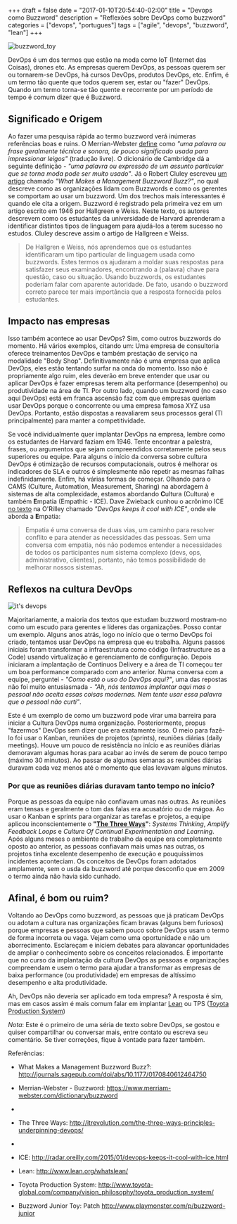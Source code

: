 +++
draft = false
date = "2017-01-10T20:54:40-02:00"
title = "Devops como Buzzword"
description = "Reflexões sobre DevOps como buzzword"
categories = ["devops", "portugues"]
tags = ["agile", "devops", "buzzword", "lean"]
+++

![buzzword_toy](/images/buzzword_junior.jpg)

DevOps é um dos termos que estão na moda como IoT (Internet das Coisas), drones etc. As empresas querem DevOps, as pessoas querem ser ou tornarem-se DevOps, há cursos DevOps, produtos DevOps, etc. Enfim, é um termo tão quente que todos querem ser, estar ou "fazer" DevOps. Quando um termo torna-se tão quente e recorrente por um período de tempo é comum dizer que é Buzzword.

## Significado e Origem

Ao fazer uma pesquisa rápida ao termo buzzword verá inúmeras referências boas e ruins. O Merrian-Webster [define](https://www.merriam-webster.com/dictionary/buzzword) como *"uma palavra ou frase geralmente técnica e sonora, de pouco significado usada para impressionar leigos"* (tradução livre). O dicionário de Cambridge dá a seguinte definição - *"uma palavra ou expressão de um assunto particular que se torna moda pode ser muito usado"*. Já o Robert Cluley escreveu [um artigo](http://journals.sagepub.com/doi/abs/10.1177/0170840612464750) chamado *"What Makes a Management Buzzword Buzz?"*, no qual descreve como as organizações lidam com Buzzwords e como os gerentes se comportam ao usar um buzzword. Um dos trechos mais interessantes é quando ele cita a origem. Buzzword é registrado pela primeira vez em um artigo escrito em 1946 por Hallgreen e Weiss. Neste texto, os autores descrevem como os estudantes da universidade de Harvard aprenderam a identificar distintos tipos de linguagem para ajudá-los a terem sucesso no estudos. Cluley descreve assim o artigo de Hallgreen e Weiss.

> De Hallgren e Weiss, nós aprendemos que os estudantes identificaram um tipo particular de linguagem usada como buzzwords. Estes termos os ajudaram a moldar suas respostas para satisfazer seus examinadores, encontrando a (palavra) chave para questão, caso ou situação. Usando buzzwords, os estudantes poderiam falar com aparente autoridade. De fato, usando o buzzword correto parece ter mais importância que a resposta fornecida pelos estudantes.

## Impacto nas empresas

Isso também acontece ao usar DevOps? Sim, como outros buzzwords do momento. Há vários exemplos, citando um: Uma empresa de consultoria oferece treinamentos DevOps e também prestação de serviço na modalidade "Body Shop". Definitivamente não é uma empresa que aplica DevOps, eles estão tentando surfar na onda do momento. Isso não é propriamente algo ruim, eles deverão em breve entender que usar ou aplicar DevOps é fazer empresas terem alta performance (desempenho) ou produtividade na área de TI. Por outro lado, quando um buzzword (no caso aqui DevOps) está em franca ascensão faz com que empresas queriam usar DevOps porque o concorrente ou uma empresa famosa XYZ usa DevOps. Portanto, estão dispostas a reavaliarem seus processos geral (TI principalmente) para manter a competitividade.

Se você individualmente quer implantar DevOps na empresa, lembre como os estudantes de Harvard faziam em 1946. Tente encontrar a palestra, frases, ou argumentos que sejam compreendidos corretamente pelos seus superiores ou equipe. Para alguns o início da conversa sobre cultura DevOps é otimização de recursos computacionais, outros é melhorar os indicadores de SLA e outros é simplesmente não repetir as mesmas falhas indefinidamente. Enfim, há várias formas de começar. Olhando para o CAMS (Culture, Automation, Measurement, Sharing) na abordagem à sistemas de alta complexidade, estamos abordando **C**ultura (Cultura) e também **E**mpatia (Empathic - ICE). Dave Zwieback cunhou o acrônimo  ICE [no texto](http://radar.oreilly.com/2015/01/devops-keeps-it-cool-with-ice.html) na O'Rilley chamado *"DevOps keeps it cool with ICE"*, onde ele aborda a **E**mpatia:

> Empatia é uma conversa de duas vias, um caminho para resolver conflito e para atender as necessidades das pessoas. Sem uma conversa com empatia, nós não podemos entender a necessidades de todos os participantes num sistema complexo (devs, ops, administrativo, clientes), portanto, não temos possibilidade de melhorar nossos sistemas.

## Reflexos na cultura DevOps

![it's devops](/images/devops_elefant.png)

Majoritariamente, a maioria dos textos que estudam buzzword mostram-no como um escudo para gerentes e líderes das organizações. Posso contar um exemplo. Alguns anos atrás, logo no início que o termo DevOps foi criado, tentamos usar DevOps na empresa que eu trabalha. Alguns passos iniciais foram transformar a infraestrutura como código (Infrastructure as a Code) usando virtualização e gerenciamento de configuração. Depois iniciaram a implantação de Continuos Delivery e a área de TI começou ter um boa performance comparado com ano anterior. Numa conversa com a equipe, perguntei - *"Como está o uso do DevOps aqui?"*, uma das repostas não foi muito entusiasmada - *"Ah, nós tentamos implantar aqui mas o pessoal não aceita essas coisas modernas. Nem tente usar essa palavra que o pessoal não curti"*.

Este é um exemplo de como um buzzword pode virar uma barreira para iniciar a Cultura DevOps numa organização. Posteriormente, propus "fazermos" DevOps sem dizer que era exatamente isso. O meio para fazê-lo foi usar o Kanban, reuniões de projetos (sprints), reuniões diárias (daily meetings). Houve um pouco de resistência no início e as reuniões diárias demoravam algumas horas para acabar ao invés de serem de pouco tempo (máximo 30 minutos). Ao passar de algumas semanas as reuniões diárias duravam cada vez menos até o momento que elas levavam alguns minutos.

### Por que as reuniões diárias duravam tanto tempo no início?

Porque as pessoas da equipe não confiavam umas nas outras. As reuniões eram tensas e geralmente o tom das falas era acusatório ou de mágoa. Ao usar o Kanban e sprints para organizar as tarefas e projetos, a equipe aplicou inconscientemente o **"[The Three Ways](http://itrevolution.com/the-three-ways-principles-underpinning-devops/)"**: *Systems Thinking*, *Amplify Feedback Loops* e *Culture Of Continual Experimentation and Learning*. Após alguns meses o ambiente de trabalho da equipe era completamente oposto ao anterior, as pessoas confiavam mais umas nas outras, os projetos tinha excelente desempenho de execução e pouquíssimos incidentes aconteciam. Os conceitos de DevOps foram adotados amplamente, sem o usda da buzzword até porque desconfio que em 2009 o termo ainda não havia sido cunhado.

## Afinal, é bom ou ruim?

Voltando ao DevOps como buzzword, as pessoas que já praticam DevOps ou adotam a cultura nas organizações ficam bravas (alguns bem furiosos) porque empresas e pessoas que sabem pouco sobre DevOps usam o termo de forma incorreta ou vaga. Vejam como uma oportunidade e não um aborrecimento. Esclareçam e iniciem debates para alavancar oportunidades de ampliar o conhecimento sobre os conceitos relacionados. É importante que no curso da implantação da cultura DevOps as pessoas e organizações compreendam e usem o termo para ajudar a transformar as empresas de baixa performance (ou produtividade) em empresas de altíssimo desempenho e alta produtividade.

Ah, DevOps não deveria ser aplicado em toda empresa? A resposta é sim, mas em casos assim é mais comum falar em implantar [Lean](http://www.lean.org/whatslean/) ou TPS ([Toyota Production System](http://www.toyota-global.com/company/vision_philosophy/toyota_production_system/))

*Nota*: Este é o primeiro de uma séria de texto sobre DevOps, se gostou e quiser compartilhar ou conversar mais, entre contato ou escreva seu comentário. Se tiver correções, fique à vontade para fazer também.

Referências:

- What Makes a Management Buzzword Buzz?: http://journals.sagepub.com/doi/abs/10.1177/0170840612464750

- Merrian-Webster - Buzzword: https://www.merriam-webster.com/dictionary/buzzword
-
- The Three Ways: http://itrevolution.com/the-three-ways-principles-underpinning-devops/
-
- ICE: http://radar.oreilly.com/2015/01/devops-keeps-it-cool-with-ice.html

- Lean: http://www.lean.org/whatslean/

- Toyota Production System: http://www.toyota-global.com/company/vision_philosophy/toyota_production_system/

- Buzzword Junior Toy: Patch http://www.playmonster.com/p/buzzword-junior
